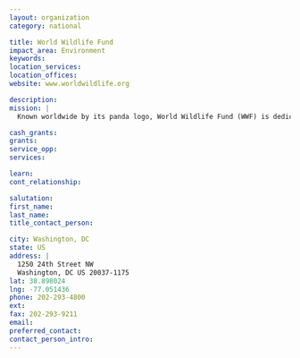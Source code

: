 ```yaml
---
layout: organization
category: national

title: World Wildlife Fund
impact_area: Environment
keywords: 
location_services: 
location_offices: 
website: www.worldwildlife.org

description: 
mission: |
  Known worldwide by its panda logo, World Wildlife Fund (WWF) is dedicated to protecting the world's wildlife and wildlands. The largest privately supported international conservation organization in the world, WWF has more than 1 million members in the U.S. alone. Since its inception in 1961, WWF has invested in over 13,100 projects in 157 countries. WWF directs its conservation efforts toward three global goals: protecting endangered spaces, saving endangered species and addressing global threats. From working to save the giant panda, tiger, and rhino to helping establish and manage parks and reserves worldwide, WWF has been a conservation leader for 40 years. 

cash_grants: 
grants: 
service_opp: 
services: 

learn: 
cont_relationship: 

salutation: 
first_name: 
last_name: 
title_contact_person: 

city: Washington, DC
state: US
address: |
  1250 24th Street NW  
  Washington, DC US 20037-1175
lat: 38.898024
lng: -77.051436
phone: 202-293-4800
ext: 
fax: 202-293-9211
email: 
preferred_contact: 
contact_person_intro: 
---
```

